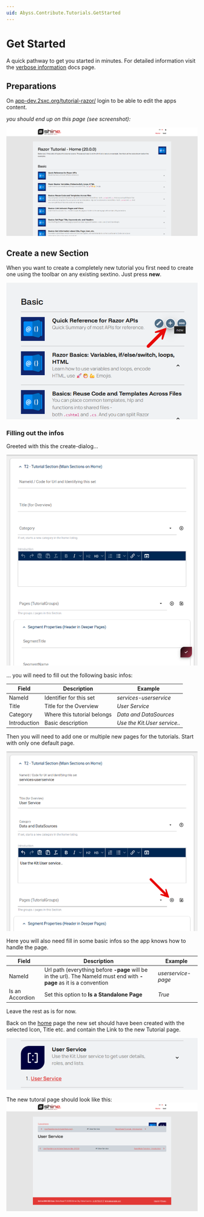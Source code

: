 ```yaml
---
uid: Abyss.Contribute.Tutorials.GetStarted
---
```


# Get Started

A quick pathway to get you started in minutes. For detailed information visit the [verbose information](xref:Abyss.Contribute.Tutorials.Verbose) docs page.

## Preparations

On [app-dev.2sxc.org/tutorial-razor/](https://app-dev.2sxc.org/tutorial-razor/) login to be able to edit the apps content.

_you should end up on this page (see screenshot):_

![Screenshot of tutorial-razor homepage](assets/tutorial-razor-home.png)

## Create a new Section

When you want to create a completely new tutorial you first need to create one using the toolbar on any existing sextino. Just press **new**.

![Screenshot of create tutorial-section toolbar](assets/create-tutorial-section.png)

### Filling out the infos

Greeted with this the create-dialog...

![Screenshot of create tutorial-section dialog](assets/create-tutorial-section-dialog.png)

... you will need to fill out the following basic infos:

|Field|Description|Example|
|-----|-----------|-------|
|NameId|Identifier for this set|_services-userservice_|
|Title|Title for the Overview|_User Service_|
|Category|Where this tutorial belongs|_Data and DataSources_|
|Introduction|Basic description|_Use the Kit.User service.._|

Then you will need to add one or multiple new pages for the tutorials. Start with only one default page.

![Screenshot of create tutorial-section-page toolbar](assets/create-tutorial-section-page.png)

Here you will also need fill in some basic infos so the app knows how to handle the page.


|Field|Description|Example|
|-----|-----------|-------|
|NameId|Url path (everything before **-page** will be in the url). The NameId must end with **-page** as it is a convention|_userservice-page_|
|Is an Accordion|Set this option to **Is a Standalone Page**|_True_|

Leave the rest as is for now.

Back on the [home](https://app-dev.2sxc.org/tutorial-razor/) page the new set should have been created with the selected Icon, Title etc. and contain the Link to the new Tutorial page.

![Created tutorial set in accordion](assets/tutorial-set-accordion.png)

The new tutoral page should look like this:
![Emtpy tutorial page](assets/empty-tutorial-page.png)
